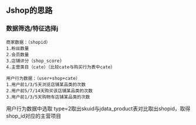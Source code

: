## Jshop的思路

### 数据筛选/特征选择j
    商家数据：（shopid）
    1.粉丝数量
    2.会员数量
    3.店铺评分（shop_score)
    4.主营类目（cate）（比较cate与购买行为表中cate）

    用户行为数据：（user+shop+cate）
    1.用户前1/3/5天浏览店铺某品类的次数
    2.用户前5/7/14天购买该店铺某品类的次数
    3.用户前1/3/5天购物车店铺某品类的次数
    
用户行为数据中选取 type=2取出skuid与jdata_product表对比取出shopid，取得shop_id对应的主营项目